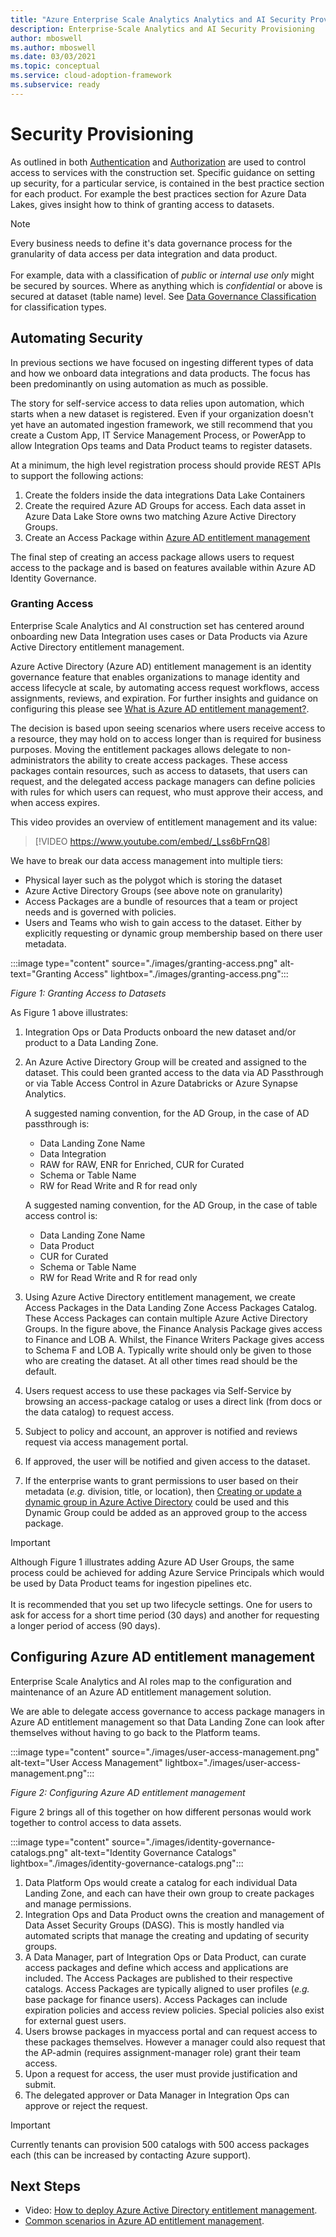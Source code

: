 ```yaml
---
title: "Azure Enterprise Scale Analytics Analytics and AI Security Provisioning"
description: Enterprise-Scale Analytics and AI Security Provisioning
author: mboswell
ms.author: mboswell
ms.date: 03/03/2021
ms.topic: conceptual
ms.service: cloud-adoption-framework
ms.subservice: ready
---
```



# Security Provisioning

As outlined in both [Authentication](authentication.md) and [Authorization](analytics-role-based-access-control.md) are used to control access to services with the construction set. Specific guidance on setting up security, for a particular service, is contained in the best practice section for each product. For example the best practices section for Azure Data Lakes, gives insight how to think of granting access to datasets.

>[!Note]
>Every business needs to define it's data governance process for the granularity of data access per data integration and data product.\
>\
>For example, data with a classification of *public* or *internal use only* might be secured by sources. Where as anything which is *confidential* or above is secured at dataset (table name) level. See [Data Governance Classification](requirements-for-governing-data-in-a-modern-enterprise.md#data-governance-classification) for classification types.

## Automating Security

In previous sections we have focused on ingesting different types of data and how we onboard data integrations and data products. The focus has been predominantly on using automation as much as possible.

The story for self-service access to data relies upon automation, which starts when a new dataset is registered. Even if your organization doesn't yet have an automated ingestion framework, we still recommend that you create a Custom App, IT Service Management Process, or PowerApp to allow Integration Ops teams and Data Product teams to register datasets.

At a minimum, the high level registration process should provide REST APIs to support the following actions:

1. Create the folders inside the data integrations Data Lake Containers
2. Create the required Azure AD Groups for access. Each data asset in Azure Data Lake Store owns two matching Azure Active Directory Groups.
3. Create an Access Package within [Azure AD entitlement management](/azure/active-directory/governance/entitlement-management-overview)

The final step of creating an access package allows users to request access to the package and is based on features available within Azure AD Identity Governance.

### Granting Access

Enterprise Scale Analytics and AI construction set has centered around onboarding new Data Integration uses cases or Data Products via Azure Active Directory entitlement management.

Azure Active Directory (Azure AD) entitlement management is an identity governance feature that enables organizations to manage identity and access lifecycle at scale, by automating access request workflows, access assignments, reviews, and expiration. For further insights and guidance on configuring this please see [What is Azure AD entitlement management?](/azure/active-directory/governance/entitlement-management-overview).

The decision is based upon seeing scenarios where users receive access to a resource, they may hold on to access longer than is required for business purposes. Moving the entitlement packages allows delegate to non-administrators the ability to create access packages. These access packages contain resources, such as access to datasets, that users can request, and the delegated access package managers can define policies with rules for which users can request, who must approve their access, and when access expires.

This video provides an overview of entitlement management and its value:

>[!VIDEO <https://www.youtube.com/embed/_Lss6bFrnQ8>]

We have to break our data access management into multiple tiers:

- Physical layer such as the polygot which is storing the dataset
- Azure Active Directory Groups (see above note on granularity)
- Access Packages are a bundle of resources that a team or project needs and is governed with policies.
- Users and Teams who wish to gain access to the dataset. Either by explicitly requesting or dynamic group membership based on there user metadata.

:::image type="content" source="./images/granting-access.png" alt-text="Granting Access" lightbox="./images/granting-access.png":::

*Figure 1: Granting Access to Datasets*

As Figure 1 above illustrates:

1. Integration Ops or Data Products onboard the new dataset and/or product to a Data Landing Zone.
2. An Azure Active Directory Group will be created and assigned to the dataset. This could been granted access to the data via AD Passthrough or via Table Access Control in Azure Databricks or Azure Synapse Analytics.

    A suggested naming convention, for the AD Group, in the case of AD passthrough is:

   - Data Landing Zone Name
   - Data Integration
   - RAW for RAW, ENR for Enriched, CUR for Curated
   - Schema or Table Name
   - RW for Read Write and R for read only
  
    A suggested naming convention, for the AD Group, in the case of table access control is:

   - Data Landing Zone Name
   - Data Product
   - CUR for Curated
   - Schema or Table Name
   - RW for Read Write and R for read only

3. Using Azure Active Directory entitlement management, we create Access Packages in the Data Landing Zone Access Packages Catalog. These Access Packages can contain multiple Azure Active Directory Groups. In the figure above, the Finance Analysis Package gives access to Finance and LOB A. Whilst, the Finance Writers Package gives access to Schema F and LOB A. Typically write should only be given to those who are creating the dataset. At all  other times read should be the default.
4. Users request access to use these packages via Self-Service by browsing an access-package catalog or uses a direct link (from docs or the data catalog) to request access.
5. Subject to policy and account, an approver is notified and reviews request via access management portal.
6. If approved, the user will be notified and given access to the dataset.
7. If the enterprise wants to grant permissions to user based on their metadata (*e.g.* division, title, or location), then [Creating or update a dynamic group in Azure Active Directory](/azure/active-directory/enterprise-users/groups-create-rule) could be used and this Dynamic Group could be added as an approved group to the access package.

> [!IMPORTANT]
> Although Figure 1 illustrates adding Azure AD User Groups, the same process could be achieved for adding Azure Service Principals which would be used by Data Product teams for ingestion pipelines etc.\
>\
>It is recommended that you set up two lifecycle settings. One for users to ask for access for a short time period (30 days) and another for requesting a longer period of access (90 days).

## Configuring Azure AD entitlement management

Enterprise Scale Analytics and AI roles map to the configuration and maintenance of an Azure AD entitlement management solution.

We are able to delegate access governance to access package managers in Azure AD entitlement management so that Data Landing Zone can look after themselves without having to go back to the Platform teams.

:::image type="content" source="./images/user-access-management.png" alt-text="User Access Management" lightbox="./images/user-access-management.png":::

*Figure 2: Configuring Azure AD entitlement management*

Figure 2 brings all of this together on how different personas would work together to control access to data assets.

:::image type="content" source="./images/identity-governance-catalogs.png" alt-text="Identity Governance Catalogs" lightbox="./images/identity-governance-catalogs.png":::

1. Data Platform Ops would create a catalog for each individual Data Landing Zone, and each can have their own group to create packages and manage permissions.
1. Integration Ops and Data Product owns the creation and management of Data Asset Security Groups (DASG). This is mostly handled via automated scripts that manage the creating and updating of security groups.
1. A Data Manager, part of Integration Ops or Data Product, can curate access packages and define which access and applications are included. The Access Packages are published to their respective catalogs. Access Packages are typically aligned to user profiles (*e.g.* base package for finance users). Access Packages can include expiration policies and access review policies. Special policies also exist for external guest users.
1. Users browse packages in myaccess portal and can request access to these packages themselves. However a manager could also request that the AP-admin (requires assignment-manager role) grant their team access.
1. Upon a request for access, the user must provide justification and submit.
1. The delegated approver or Data Manager in Integration Ops can approve or reject the request.

>[!IMPORTANT]
>Currently tenants can provision 500 catalogs with 500 access packages each (this can be increased by contacting Azure support).

## Next Steps

- Video: [How to deploy Azure Active Directory entitlement management](https://www.youtube.com/watch?v=zaaKvaaYwI4&feature=youtu.be).
- [Common scenarios in Azure AD entitlement management](/azure/active-directory/governance/entitlement-management-scenarios).
